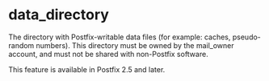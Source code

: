 # data_directory 

 The directory with Postfix-writable data files (for example:
caches, pseudo-random numbers).  This directory must be owned by
the mail_owner account, and must not be shared with non-Postfix
software.  

 This feature is available in Postfix 2.5 and later. 


